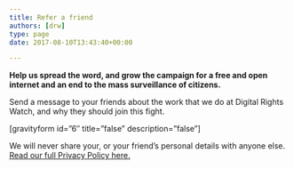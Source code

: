 ```yaml
---
title: Refer a friend
authors: [drw]
type: page
date: 2017-08-10T13:43:40+00:00

---
```

**Help us spread the word, and grow the campaign for a free and open internet and an end to the mass surveillance of citizens.**

Send a message to your friends about the work that we do at Digital Rights Watch, and why they should join this fight.

[gravityform id=&#8221;6&#8243; title=&#8221;false&#8221; description=&#8221;false&#8221;]

We will never share your, or your friend&#8217;s personal details with anyone else. [Read our full Privacy Policy here.][1]

 [1]: /privacy-policy/
